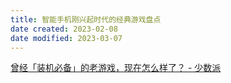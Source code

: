 ```yaml
---
title: 智能手机刚兴起时代的经典游戏盘点
date created: 2023-02-08
date modified: 2023-03-07
---
```


[曾经「装机必备」的老游戏，现在怎么样了？ - 少数派](https://sspai.com/post/78197)
